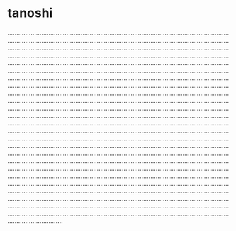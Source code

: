 # tanoshi
...........................................................................................................................................................................................................................................................................................................................................................................................................................................................................................................................................................................................................................................................................................................................................................................................................................................................................................................................................................................................................................................................................................................................................................................................................................................................................................................................................................................................................................................................................................................................................................................................................................................................................................................................................................................................................................................................................................................................................................................................................................................................................................................................................................................................................................................................................................................................................................................................................................................................................................................................................................................................................................................................................................................................................................................................................................................................................................................................................................................................................................................................................................................................................................................................................................................................